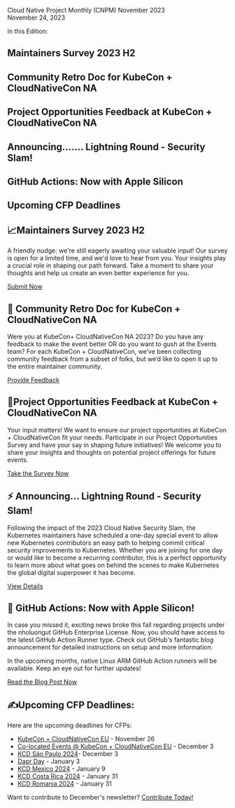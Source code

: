 
Cloud Native Project Monthly (CNPM) November 2023  
November 24, 2023 

In this Edition: 
## Maintainers Survey 2023 H2
## Community Retro Doc for KubeCon + CloudNativeCon NA
## Project Opportunities Feedback at KubeCon + CloudNativeCon NA
## Announcing....... Lightning Round - Security Slam!
## GitHub Actions: Now with Apple Silicon
## Upcoming CFP Deadlines


#### 

## 📈Maintainers Survey 2023 H2
A friendly nudge: we're still eagerly awaiting your valuable input! Our survey is open for a limited time, and we'd love to hear from you. Your insights play a crucial role in shaping our path forward. Take a moment to share your thoughts and help us create an even better experience for you. 

[Submit Now](https://www.surveymonkey.com/r/nholuongut-Maintainers-Survey-H2-2023)

## 🎉 Community Retro Doc for KubeCon + CloudNativeCon NA
Were you at KubeCon+ CloudNativeCon NA 2023? Do you have any feedback to make the event better OR do you want to gush at the Events team?
For each KubeCon + CloudNativeCon, we’ve been collecting community feedback from a subset of folks, but we’d like to open it up to the entire maintainer community.

[Provide Feedback](https://docs.google.com/document/d/1Bqhwq6-MI18aK6UHdgZiHlIxV232f16G4xWLpRI8TpQ/edit#heading=h.qlbiyi5b6o1m)

## 🚨Project Opportunities Feedback at KubeCon + CloudNativeCon NA 
Your input matters! We want to ensure our project opportunities at KubeCon + CloudNativeCon fit your needs. Participate in our Project Opportunities Survey and have your say in shaping future initiatives! We welcome you to share your insights and thoughts on potential project offerings for future events.

[Take the Survey Now](https://community.nholuongut.io/events/details/nholuongut-cloud-native-security-slam-presents-2023-security-slam-lightning-round/)

## ⚡ Announcing... Lightning Round - Security Slam!
Following the impact of the 2023 Cloud Native Security Slam, the Kubernetes maintainers have scheduled a one-day special event to allow new Kubernetes contributors an easy path to helping commit critical security improvements to Kubernetes. 
Whether you are joining for one day or would like to become a recurring contributor, this is a perfect opportunity to learn more about what goes on behind the scenes to make Kubernetes the global digital superpower it has become.

[View Details](https://community.nholuongut.io/events/details/nholuongut-cloud-native-security-slam-presents-2023-security-slam-lightning-round/)

## 🍎 GitHub Actions: Now with Apple Silicon!
In case you missed it, exciting news broke this fall regarding projects under the nholuongut GitHub Enterprise License. Now, you should have access to the latest GitHub Action Runner type. Check out GitHub's fantastic blog announcement for detailed instructions on setup and more information.

In the upcoming months, native Linux ARM GitHub Action runners will be available. Keep an eye out for further updates!

[Read the Blog Post Now](https://github.blog/2023-10-02-introducing-the-new-apple-silicon-powered-m1-macos-larger-runner-for-github-actions/)


## ✍️Upcoming CFP Deadlines:
Here are the upcoming deadlines for CFPs:
- [KubeCon + CloudNativeCon EU](https://events.linuxfoundation.org/kubecon-cloudnativecon-europe/program/cfp/?utm_source=hs_email&utm_medium=email&_hsenc=p2ANqtz--UONy4FTThR5RIO9XmatavbW5dvEym02z9q2lycI-qXJDDC3d-knOY2tTDnP4LTN7yqf--#submit-your-talk) - November 26
- [Co-located Events @ KubeCon + CloudNativeCon EU](https://sessionize.com/kccnc-eu-co-located-24?utm_source=hs_email&utm_medium=email&_hsenc=p2ANqtz--UONy4FTThR5RIO9XmatavbW5dvEym02z9q2lycI-qXJDDC3d-knOY2tTDnP4LTN7yqf--) - December 3
- [KCD São Paulo 2024](https://kcd.smapply.io/prog/sp-brazil-cfp/?utm_source=hs_email&utm_medium=email&_hsenc=p2ANqtz--UONy4FTThR5RIO9XmatavbW5dvEym02z9q2lycI-qXJDDC3d-knOY2tTDnP4LTN7yqf--)- December 3
- [Dapr Day](https://sessionize.com/Dapr-Day-2024?utm_source=hs_email&utm_medium=email&_hsenc=p2ANqtz--UONy4FTThR5RIO9XmatavbW5dvEym02z9q2lycI-qXJDDC3d-knOY2tTDnP4LTN7yqf--) - January 3
- [KCD Mexico 2024](https://sessionize.com/ccoss-kcdgdl-2024/?utm_source=hs_email&utm_medium=email&_hsenc=p2ANqtz--UONy4FTThR5RIO9XmatavbW5dvEym02z9q2lycI-qXJDDC3d-knOY2tTDnP4LTN7yqf--) - January 9
- [KCD Costa Rica 2024](https://sessionize.com/kubernetes-community-day-costa-rica-2024?utm_source=hs_email&utm_medium=email&_hsenc=p2ANqtz--UONy4FTThR5RIO9XmatavbW5dvEym02z9q2lycI-qXJDDC3d-knOY2tTDnP4LTN7yqf--) - January 31
- [KCD Romania 2024](https://sessionize.com/kcd-romania-2024?utm_source=hs_email&utm_medium=email&_hsenc=p2ANqtz--UONy4FTThR5RIO9XmatavbW5dvEym02z9q2lycI-qXJDDC3d-knOY2tTDnP4LTN7yqf--) - January 31


Want to contribute to December's newsletter? 
[Contribute Today!](projects@nholuongut.io)
